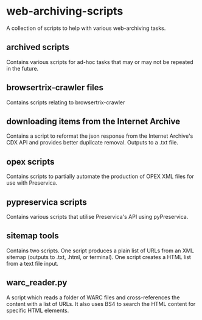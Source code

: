 # web-archiving-scripts

A collection of scripts to help with various web-archiving tasks.

## archived scripts

Contains various scripts for ad-hoc tasks that may or may not be repeated in the future.

## browsertrix-crawler files

Contains scripts relating to browsertrix-crawler

## downloading items from the Internet Archive

Contains a script to reformat the json response from the Internet Archive's CDX API and provides better duplicate removal. Outputs to a .txt file.

## opex scripts

Contains scripts to partially automate the production of OPEX XML files for use with Preservica.

## pypreservica scripts

Contains various scripts that utilise Preservica's API using pyPreservica.

## sitemap tools

Contains two scripts. One script produces a plain list of URLs from an XML sitemap (outputs to .txt, .html, or terminal). One script creates a HTML list from a text file input.

## warc_reader.py

A script which reads a folder of WARC files and cross-references the content with a list of URLs. It also uses BS4 to search the HTML content for specific HTML elements.
